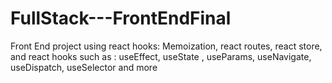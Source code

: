 # FullStack---FrontEndFinal
Front End project using react hooks: Memoization, react routes, react store, and react hooks such as : useEffect, useState , useParams, useNavigate, useDispatch, useSelector and more
